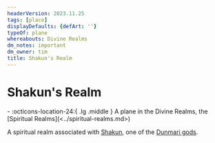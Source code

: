 ```yaml
---
headerVersion: 2023.11.25
tags: [place]
displayDefaults: {defArt: ''}
typeOf: plane
whereabouts: Divine Realms
dm_notes: important
dm_owner: tim
title: Shakun's Realm
---
```

# Shakun's Realm
<div class="grid cards ext-narrow-margin ext-one-column" markdown>
-    :octicons-location-24:{ .lg .middle } A plane in the Divine Realms, the [Spiritual Realms](<../spiritual-realms.md>)  
</div>


A spiritual realm associated with [Shakun](<../../../gods/incorporeal-gods/dunmari-pantheon/shakun.md>), one of the [Dunmari gods](<../../../religions/five-siblings/five-siblings.md>).



